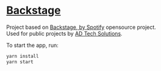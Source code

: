 # [Backstage](https://backstage.io)

Project based on [Backstage, by Spotify](https://github.com/backstage/backstage) opensource project.  
Used for public projects by [AD Tech Solutions](https://www.linkedin.com/company/ad-techsolutions/).

To start the app, run:
```sh
yarn install
yarn start
```
